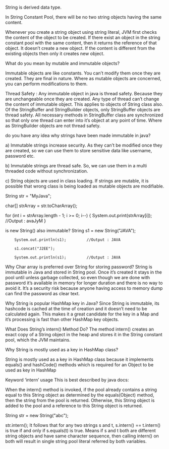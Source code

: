 String is derived data type.

In String Constant Pool, there will be no two string objects having the same content.

Whenever you create a string object using string literal, JVM first checks the content of the object to be created. If there exist an object in the string constant pool with the same content, then it returns the reference of that object. It doesn’t create a new object. If the content is different from the existing objects then only it creates new object.

What do you mean by mutable and immutable objects?

Immutable objects are like constants. You can’t modify them once they are created. They are final in nature. Where as mutable objects are concerned, you can perform modifications to them.

Thread Safety :
Any immutable object in java is thread safety. Because they are unchangeable once they are created. Any type of thread can’t change the content of immutable object. This applies to objects of String class also. Of the StringBuffer and StringBuilder objects, only StringBuffer objects are thread safety. All necessary methods in StringBuffer class are synchronized so that only one thread can enter into it’s object at any point of time. Where as StringBuilder objects are not thread safety.

do you have any idea why strings have been made immutable in java?

a) Immutable strings increase security. As they can’t be modified once they are created, so we can use them to store sensitive data like username, password etc.

b) Immutable strings are thread safe. So, we can use them in a multi threaded code without synchronization.

c) String objects are used in class loading. If strings are mutable, it is possible that wrong class is being loaded as mutable objects are modifiable.



String str = "MyJava";
 
char[] strArray = str.toCharArray();
 
for (int i = strArray.length - 1; i >= 0; i--)
{
    System.out.print(strArray[i]);     //Output : avaJyM
}



is new String() also immutable?
String s1 = new String("JAVA");
 
        System.out.println(s1);         //Output : JAVA
 
        s1.concat("J2EE");
 
        System.out.println(s1);         //Output : JAVA

Why Char array is preferred over String for storing password?
String is immutable in Java and stored in String pool. Once it’s created it stays in the pool until unless garbage collected, so even though we are done with password it’s available in memory for longer duration and there is no way to avoid it. It’s a security risk because anyone having access to memory dump can find the password as clear text.


Why String is popular HashMap key in Java?
Since String is immutable, its hashcode is cached at the time of creation and it doesn’t need to be calculated again. This makes it a great candidate for the key in a Map and it’s processing is fast than other HashMap key objects. 


What Does String’s intern() Method Do?
The method intern() creates an exact copy of a String object in the heap and stores it in the String constant pool, which the JVM maintains.

Why String is mostly used as a key in HashMap class?

String is mostly  used as a key in HashMap class because it implements equals() and hashCode() methods which is required for an Object to be used as key in HashMap

Keyword ‘intern’ usage
This is best described by java docs:

When the intern() method is invoked, if the pool already contains a string equal to this String object as determined by the equals(Object) method, then the string from the pool is returned. Otherwise, this String object is added to the pool and a reference to this String object is returned.

String str = new String("abc");
 
str.intern();
It follows that for any two strings s and t, s.intern() == t.intern() is true if and only if s.equals(t) is true. Means if s and t both are different string objects and have same character sequence, then calling intern() on both will result in single string pool literal referred by both variables.